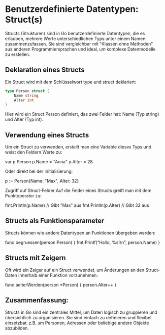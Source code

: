 # Benutzerdefinierte Datentypen: Struct(s)

Structs (Strukturen) sind in Go benutzerdefinierte Datentypen, die es erlauben, mehrere Werte unterschiedlichen Typs unter einem Namen zusammenzufassen. Sie sind vergleichbar mit "Klassen ohne Methoden" aus anderen Programmiersprachen und ideal, um komplexe Datenmodelle zu erstellen.

## Deklaration eines Structs
Ein Struct wird mit dem Schlüsselwort type und struct deklariert:

```go
type Person struct {
    Name string
    Alter int
}
```

Hier wird ein Struct Person definiert, das zwei Felder hat: Name (Typ string) und Alter (Typ int).

## Verwendung eines Structs
Um ein Struct zu verwenden, erstellt man eine Variable dieses Typs und weist den Feldern Werte zu:

var p Person
p.Name = "Anna"
p.Alter = 28

Oder direkt bei der Initialisierung:

p := Person{Name: "Max", Alter: 32}

Zugriff auf Struct-Felder
Auf die Felder eines Structs greift man mit dem Punktoperator zu:

fmt.Println(p.Name)  // Gibt "Max" aus
fmt.Println(p.Alter) // Gibt 32 aus

## Structs als Funktionsparameter
Structs können wie andere Datentypen an Funktionen übergeben werden:

func begruessen(person Person) {
    fmt.Printf("Hallo, %s!\n", person.Name)
}

## Structs mit Zeigern
Oft wird ein Zeiger auf ein Struct verwendet, um Änderungen an den Struct-Daten innerhalb einer Funktion vorzunehmen:

func aelterWerden(person *Person) {
    person.Alter++
}

## Zusammenfassung:
Structs in Go sind ein zentrales Mittel, um Daten logisch zu gruppieren und übersichtlich zu organisieren. Sie sind einfach zu definieren und flexibel einsetzbar, z.B. um Personen, Adressen oder beliebige andere Objekte abzubilden.

